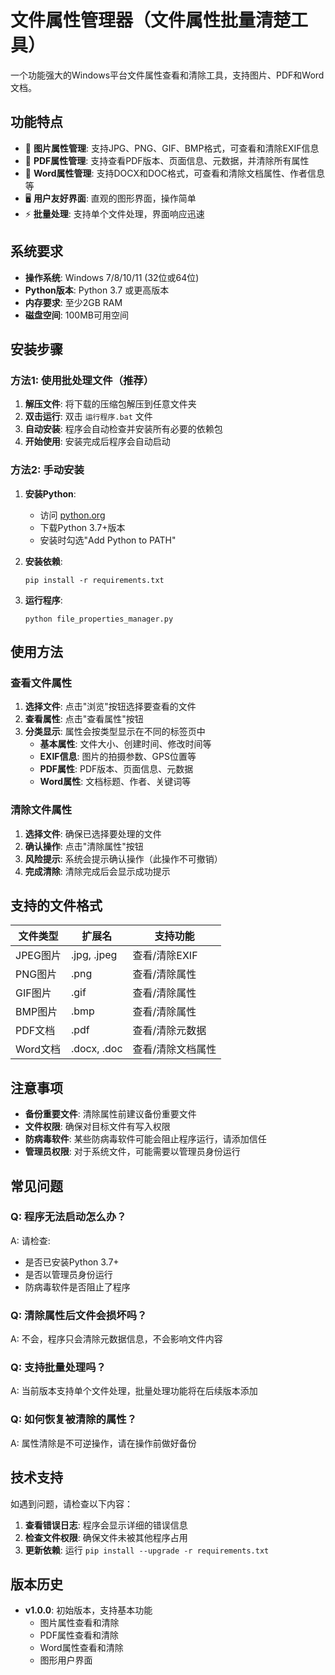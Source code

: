 # 文件属性管理器（文件属性批量清楚工具）

一个功能强大的Windows平台文件属性查看和清除工具，支持图片、PDF和Word文档。

## 功能特点

- 📸 **图片属性管理**: 支持JPG、PNG、GIF、BMP格式，可查看和清除EXIF信息
- 📄 **PDF属性管理**: 支持查看PDF版本、页面信息、元数据，并清除所有属性
- 📝 **Word属性管理**: 支持DOCX和DOC格式，可查看和清除文档属性、作者信息等
- 🖥️ **用户友好界面**: 直观的图形界面，操作简单
- ⚡ **批量处理**: 支持单个文件处理，界面响应迅速

## 系统要求

- **操作系统**: Windows 7/8/10/11 (32位或64位)
- **Python版本**: Python 3.7 或更高版本
- **内存要求**: 至少2GB RAM
- **磁盘空间**: 100MB可用空间

## 安装步骤

### 方法1: 使用批处理文件（推荐）

1. **解压文件**: 将下载的压缩包解压到任意文件夹
2. **双击运行**: 双击 `运行程序.bat` 文件
3. **自动安装**: 程序会自动检查并安装所有必要的依赖包
4. **开始使用**: 安装完成后程序会自动启动

### 方法2: 手动安装

1. **安装Python**:
   - 访问 [python.org](https://www.python.org/downloads/)
   - 下载Python 3.7+版本
   - 安装时勾选"Add Python to PATH"

2. **安装依赖**:
   ```
   pip install -r requirements.txt
   ```

3. **运行程序**:
   ```
   python file_properties_manager.py
   ```

## 使用方法

### 查看文件属性

1. **选择文件**: 点击"浏览"按钮选择要查看的文件
2. **查看属性**: 点击"查看属性"按钮
3. **分类显示**: 属性会按类型显示在不同的标签页中
   - **基本属性**: 文件大小、创建时间、修改时间等
   - **EXIF信息**: 图片的拍摄参数、GPS位置等
   - **PDF属性**: PDF版本、页面信息、元数据
   - **Word属性**: 文档标题、作者、关键词等

### 清除文件属性

1. **选择文件**: 确保已选择要处理的文件
2. **确认操作**: 点击"清除属性"按钮
3. **风险提示**: 系统会提示确认操作（此操作不可撤销）
4. **完成清除**: 清除完成后会显示成功提示

## 支持的文件格式

| 文件类型 | 扩展名 | 支持功能 |
|---------|--------|----------|
| JPEG图片 | .jpg, .jpeg | 查看/清除EXIF |
| PNG图片 | .png | 查看/清除属性 |
| GIF图片 | .gif | 查看/清除属性 |
| BMP图片 | .bmp | 查看/清除属性 |
| PDF文档 | .pdf | 查看/清除元数据 |
| Word文档 | .docx, .doc | 查看/清除文档属性 |

## 注意事项

- **备份重要文件**: 清除属性前建议备份重要文件
- **文件权限**: 确保对目标文件有写入权限
- **防病毒软件**: 某些防病毒软件可能会阻止程序运行，请添加信任
- **管理员权限**: 对于系统文件，可能需要以管理员身份运行

## 常见问题

### Q: 程序无法启动怎么办？
A: 请检查:
- 是否已安装Python 3.7+
- 是否以管理员身份运行
- 防病毒软件是否阻止了程序

### Q: 清除属性后文件会损坏吗？
A: 不会，程序只会清除元数据信息，不会影响文件内容

### Q: 支持批量处理吗？
A: 当前版本支持单个文件处理，批量处理功能将在后续版本添加

### Q: 如何恢复被清除的属性？
A: 属性清除是不可逆操作，请在操作前做好备份

## 技术支持

如遇到问题，请检查以下内容：

1. **查看错误日志**: 程序会显示详细的错误信息
2. **检查文件权限**: 确保文件未被其他程序占用
3. **更新依赖**: 运行 `pip install --upgrade -r requirements.txt`

## 版本历史

- **v1.0.0**: 初始版本，支持基本功能
  - 图片属性查看和清除
  - PDF属性查看和清除
  - Word属性查看和清除
  - 图形用户界面

